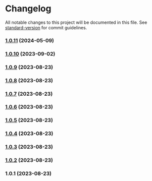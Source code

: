 # Changelog

All notable changes to this project will be documented in this file. See [standard-version](https://github.com/conventional-changelog/standard-version) for commit guidelines.

### [1.0.11](https://github.com/SURGE-GLOBAL-ENGINEERING/y-indexeddb/compare/v1.0.10...v1.0.11) (2024-05-09)

### [1.0.10](https://github.com/Paladin-Analytics/y-indexeddb/compare/v1.0.9...v1.0.10) (2023-09-02)

### [1.0.9](https://github.com/Paladin-Analytics/y-indexeddb/compare/v1.0.8...v1.0.9) (2023-08-23)

### [1.0.8](https://github.com/Paladin-Analytics/y-indexeddb/compare/v1.0.7...v1.0.8) (2023-08-23)

### [1.0.7](https://github.com/yjs/y-indexeddb/compare/v1.0.6...v1.0.7) (2023-08-23)

### [1.0.6](https://github.com/yjs/y-indexeddb/compare/v1.0.5...v1.0.6) (2023-08-23)

### [1.0.5](https://github.com/yjs/y-indexeddb/compare/v1.0.4...v1.0.5) (2023-08-23)

### [1.0.4](https://github.com/yjs/y-indexeddb/compare/v1.0.3...v1.0.4) (2023-08-23)

### [1.0.3](https://github.com/yjs/y-indexeddb/compare/v1.0.2...v1.0.3) (2023-08-23)

### [1.0.2](https://github.com/yjs/y-indexeddb/compare/v1.0.1...v1.0.2) (2023-08-23)

### 1.0.1 (2023-08-23)
